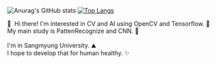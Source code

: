 ![Anurag's GitHub stats](https://github-readme-stats.vercel.app/api?username=0csong&show_icons=true&theme=radical)
[![Top Langs](https://github-readme-stats.vercel.app/api/top-langs/?username=0csong)](https://github.com/anuraghazra/github-readme-stats)
<p>
  👋&nbsp; Hi there! I'm interested in CV and AI</b> using OpenCV and Tensorflow. 🚀<br/>
  My main study is PattenRecognize and CNN. 💖<br/><br/>
  I'm in Sangmyung University. ⛰<br/>
  I hope to develop that for human healthy. ✨ <br/><br/>
</p>
